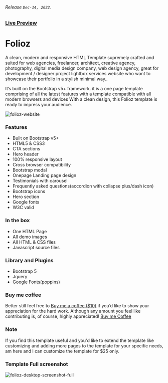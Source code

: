 ###### Release ```Dec-14, 2022.```

### [Live Preview](https://muriungipatrick.github.io/folioz)


# Folioz
 A clean, modern and responsive HTML Template supremely crafted and suited for web agencies, freelancer, architect, creative agency, photography, digital media design company, web design agency, great for development / designer project lightbox services website who want to showcase their portfolio in a stylish minimal way..

It’s built on the Bootstrap v5+ framework. it is a one page template comprising of all the latest features with a template compatible with all modern browsers and devices With a clean design, this Folioz template is ready to impress your audience.

![folioz-website](https://user-images.githubusercontent.com/11283502/207561439-852f50e7-aa5a-4652-8295-758afa47047b.png)


### Features

- Built on Bootstrap v5+
- HTML5 & CSS3
- CTA sections
- Hero header
- 100% responsive layout
- Cross browser compatibility
- Bootstrap modal
- Onepage Landing page design
- Testimonials with carousel
- Frequently asked questions(accordion with collapse plus/dash icon)
- Bootstrap icons
- Hero section
- Google fonts
- W3C valid


### In the box

- One HTML Page
- All demo images
- All HTML & CSS files
- Javascript source files


### Library and Plugins

- Bootstrap 5
- Jquery
- Google Fonts(poppins)


### Buy me coffee

Better still feel free to [Buy me a coffee ($10)](https://www.buymeacoffee.com/muriungipatrick) if you’d like to show your appreciation for the hard work. Although any amount you feel like contributing is, of course, highly appreciated! 
[Buy me Coffee](https://www.buymeacoffee.com/muriungipatrick)



### Note

If you find this template useful and you'd like to extend the template like customizing and adding more pages to the template for your specific needs, am here and I can customize the template for $25 only.

### Template Full screenshot 

![folioz-desktop-screenshot-full](https://user-images.githubusercontent.com/11283502/207561826-b9e66dbe-a933-4234-b1cc-f39605c5696b.jpg)





